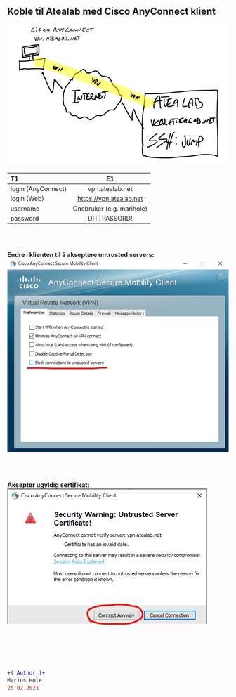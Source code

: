 ## Koble til Atealab med Cisco AnyConnect klient

![AnyConnect](/04-Marius/00-files/anyconnect.png "AnyConnect")

|T1|E1| 
| :------------- | :----------: |
|login (AnyConnect)|vpn.atealab.net|  
|login (Web)|https://vpn.atealab.net |    
|username|Onebruker (e.g. marihole)|  
|password|DITTPASSORD!|  

<br><br>

<b>Endre i klienten til å akseptere untrusted servers:</b>  
![AnyConnect](/00-files/anyconnect-allow-untrusted.png "AnyConnect")

<br><br>

<b>Aksepter ugyldig sertifikat:</b>  
![AnyConnect](/00-files/anyconnect-cert.png "AnyConnect")

<br><br><br><br>

```diff
+( Author )+
Marius Hole  
25.02.2021
```
